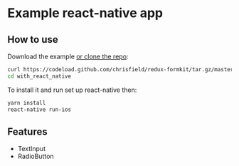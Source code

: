 # Example react-native app

## How to use

Download the example [or clone the repo](https://github.com/chrisfield/redux-formkit):

```bash
curl https://codeload.github.com/chrisfield/redux-formkit/tar.gz/master | tar -xz --strip=2 "redux-formkit"-master/examples/with_react_native
cd with_react_native
```

To install it and run set up react-native then:

```bash
yarn install
react-native run-ios
```

## Features
* TextInput
* RadioButton